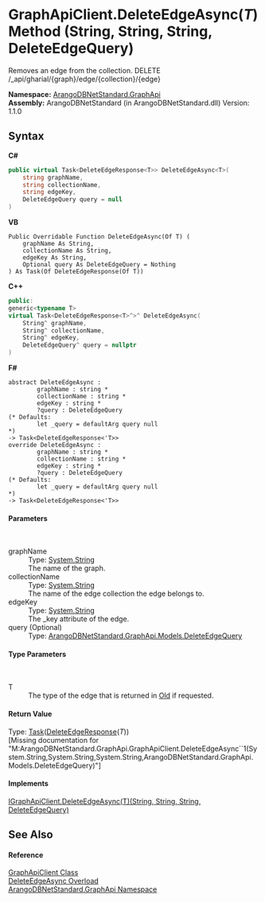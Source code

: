 # GraphApiClient.DeleteEdgeAsync(*T*) Method (String, String, String, DeleteEdgeQuery)
 

Removes an edge from the collection. DELETE /_api/gharial/{graph}/edge/{collection}/{edge}

**Namespace:**&nbsp;<a href="5db3e172-88fa-722f-6e7f-25b7310b3db3">ArangoDBNetStandard.GraphApi</a><br />**Assembly:**&nbsp;ArangoDBNetStandard (in ArangoDBNetStandard.dll) Version: 1.1.0

## Syntax

**C#**<br />
``` C#
public virtual Task<DeleteEdgeResponse<T>> DeleteEdgeAsync<T>(
	string graphName,
	string collectionName,
	string edgeKey,
	DeleteEdgeQuery query = null
)

```

**VB**<br />
``` VB
Public Overridable Function DeleteEdgeAsync(Of T) ( 
	graphName As String,
	collectionName As String,
	edgeKey As String,
	Optional query As DeleteEdgeQuery = Nothing
) As Task(Of DeleteEdgeResponse(Of T))
```

**C++**<br />
``` C++
public:
generic<typename T>
virtual Task<DeleteEdgeResponse<T>^>^ DeleteEdgeAsync(
	String^ graphName, 
	String^ collectionName, 
	String^ edgeKey, 
	DeleteEdgeQuery^ query = nullptr
)
```

**F#**<br />
``` F#
abstract DeleteEdgeAsync : 
        graphName : string * 
        collectionName : string * 
        edgeKey : string * 
        ?query : DeleteEdgeQuery 
(* Defaults:
        let _query = defaultArg query null
*)
-> Task<DeleteEdgeResponse<'T>> 
override DeleteEdgeAsync : 
        graphName : string * 
        collectionName : string * 
        edgeKey : string * 
        ?query : DeleteEdgeQuery 
(* Defaults:
        let _query = defaultArg query null
*)
-> Task<DeleteEdgeResponse<'T>> 
```


#### Parameters
&nbsp;<dl><dt>graphName</dt><dd>Type: <a href="https://docs.microsoft.com/dotnet/api/system.string" target="_blank" rel="noopener noreferrer">System.String</a><br />The name of the graph.</dd><dt>collectionName</dt><dd>Type: <a href="https://docs.microsoft.com/dotnet/api/system.string" target="_blank" rel="noopener noreferrer">System.String</a><br />The name of the edge collection the edge belongs to.</dd><dt>edgeKey</dt><dd>Type: <a href="https://docs.microsoft.com/dotnet/api/system.string" target="_blank" rel="noopener noreferrer">System.String</a><br />The _key attribute of the edge.</dd><dt>query (Optional)</dt><dd>Type: <a href="abe4a500-18a1-e6cc-670b-01717ef54240">ArangoDBNetStandard.GraphApi.Models.DeleteEdgeQuery</a><br /></dd></dl>

#### Type Parameters
&nbsp;<dl><dt>T</dt><dd>The type of the edge that is returned in <a href="d17cec99-6c53-3b5c-369a-6cfeee7e57c1">Old</a> if requested.</dd></dl>

#### Return Value
Type: <a href="https://docs.microsoft.com/dotnet/api/system.threading.tasks.task-1" target="_blank" rel="noopener noreferrer">Task</a>(<a href="deee503e-297c-9ade-39bd-8759ca2b7bc2">DeleteEdgeResponse</a>(*T*))<br />\[Missing <returns> documentation for "M:ArangoDBNetStandard.GraphApi.GraphApiClient.DeleteEdgeAsync``1(System.String,System.String,System.String,ArangoDBNetStandard.GraphApi.Models.DeleteEdgeQuery)"\]

#### Implements
<a href="3786fb79-aef7-db19-23ac-374c3e7270b3">IGraphApiClient.DeleteEdgeAsync(T)(String, String, String, DeleteEdgeQuery)</a><br />

## See Also


#### Reference
<a href="fbeb06c2-7ca5-a17a-b0c2-96abac64dfaa">GraphApiClient Class</a><br /><a href="88ed5317-6f9d-9cb5-530c-b12144c7e66b">DeleteEdgeAsync Overload</a><br /><a href="5db3e172-88fa-722f-6e7f-25b7310b3db3">ArangoDBNetStandard.GraphApi Namespace</a><br />